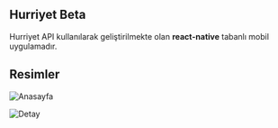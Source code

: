 ## Hurriyet Beta

Hurriyet API kullanılarak geliştirilmekte olan **react-native** tabanlı 
mobil uygulamadır.

## Resimler

![Anasayfa](https://cdn.rawgit.com/lugrugzo/HurriyetBeta/9d609c62/gh-images/1.png)


![Detay](https://cdn.rawgit.com/lugrugzo/HurriyetBeta/9d609c62/gh-images/2.png)
